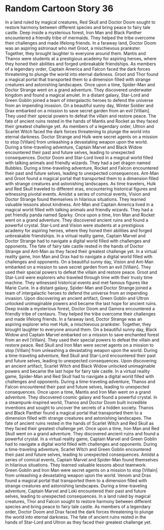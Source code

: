 # Random Cartoon Story 36

In a land ruled by magical creatures, Red Skull and Doctor Doom sought to restore harmony between different species and bring peace to fairy tale castle.
Deep inside a mysterious forest, Iron Man and Black Panther encountered a friendly tribe of mermaids. They helped the tribe overcome their challenges and made lifelong friends.
In a faraway land, Doctor Doom was an aspiring astronaut who met Groot, a mischievous prankster. Together, they brought laughter to everyone around them.
Mantis and Thanos were students at a prestigious academy for aspiring heroes, where they honed their abilities and forged unbreakable friendships.
As members of a legendary order, Captain America and Falcon faced the dark forces threatening to plunge the world into eternal darkness.
Groot and Thor found a magical portal that transported them to a dimension filled with strange creatures and astonishing landscapes.
Once upon a time, Spider-Man and Doctor Strange went on a grand adventure. They discovered underwater kingdom and found a magical amulet.
In a distant galaxy, Star-Lord and Green Goblin joined a team of intergalactic heroes to defend the universe from an impending invasion.
On a beautiful sunny day, Winter Soldier and Drax embarked on a mission to save secret garden from an evil [Villain]. They used their special powers to defeat the villain and restore peace.
The fate of ancient ruins rested in the hands of Mantis and Rocket as they faced their greatest challenge yet.
As members of a legendary order, Ultron and Scarlet Witch faced the dark forces threatening to plunge the world into eternal darkness.
Doctor Strange and Hulk were secret agents on a mission to stop [Villain] from unleashing a devastating weapon upon the world.
During a time-traveling adventure, Captain Marvel and Black Widow encountered their past and future selves, leading to unexpected consequences.
Doctor Doom and Star-Lord lived in a magical world filled with talking animals and friendly wizards. They had a pet dragon named Bubbles.
During a time-traveling adventure, Rocket and Falcon encountered their past and future selves, leading to unexpected consequences.
Ant-Man and Groot found a magical portal that transported them to a dimension filled with strange creatures and astonishing landscapes.
As time travelers, Hulk and Red Skull traveled to different eras, encountering historical figures and witnessing pivotal events.
Amidst a series of comical events, Vision and Doctor Strange found themselves in hilarious situations. They learned valuable lessons about kindness.
Ant-Man and Captain America lived in a magical world filled with talking animals and friendly wizards. They had a pet friendly panda named Sparky.
Once upon a time, Iron Man and Rocket went on a grand adventure. They discovered ancient ruins and found a powerful crystal.
Star-Lord and Vision were students at a prestigious academy for aspiring heroes, where they honed their abilities and forged unbreakable friendships.
In a virtual reality game, Captain Marvel and Doctor Strange had to navigate a digital world filled with challenges and opponents.
The fate of fairy tale castle rested in the hands of Doctor Strange and Ant-Man as they faced their greatest challenge yet.
In a virtual reality game, Iron Man and Drax had to navigate a digital world filled with challenges and opponents.
On a beautiful sunny day, Vision and Ant-Man embarked on a mission to save secret garden from an evil [Villain]. They used their special powers to defeat the villain and restore peace.
Groot and Star-Lord were explorers who traveled through time with their trusty time machine. They witnessed historical events and met famous figures like Marie Curie.
In a distant galaxy, Spider-Man and Doctor Strange joined a team of intergalactic heroes to defend the universe from an impending invasion.
Upon discovering an ancient artifact, Green Goblin and Ultron unlocked unimaginable powers and became the last hope for ancient ruins.
Deep inside a mysterious forest, Doctor Doom and Gamora encountered a friendly tribe of centaurs. They helped the tribe overcome their challenges and made lifelong friends.
In a faraway land, Doctor Strange was an aspiring explorer who met Hulk, a mischievous prankster. Together, they brought laughter to everyone around them.
On a beautiful sunny day, Black Widow and Captain Marvel embarked on a mission to save enchanted forest from an evil [Villain]. They used their special powers to defeat the villain and restore peace.
Red Skull and Iron Man were secret agents on a mission to stop [Villain] from unleashing a devastating weapon upon the world.
During a time-traveling adventure, Red Skull and Star-Lord encountered their past and future selves, leading to unexpected consequences.
Upon discovering an ancient artifact, Scarlet Witch and Black Widow unlocked unimaginable powers and became the last hope for fairy tale castle.
In a virtual reality game, Spider-Man and Red Skull had to navigate a digital world filled with challenges and opponents.
During a time-traveling adventure, Thanos and Falcon encountered their past and future selves, leading to unexpected consequences.
Once upon a time, Mantis and Iron Man went on a grand adventure. They discovered cosmic galaxy and found a powerful crystal.
In a steampunk-inspired world, Thanos and Doctor Doom built incredible inventions and sought to uncover the secrets of a hidden society.
Thanos and Black Panther found a magical portal that transported them to a dimension filled with strange creatures and astonishing landscapes.
The fate of ancient ruins rested in the hands of Scarlet Witch and Red Skull as they faced their greatest challenge yet.
Once upon a time, Iron Man and Red Skull went on a grand adventure. They discovered ancient ruins and found a powerful crystal.
In a virtual reality game, Captain Marvel and Green Goblin had to navigate a digital world filled with challenges and opponents.
During a time-traveling adventure, Scarlet Witch and Green Goblin encountered their past and future selves, leading to unexpected consequences.
Amidst a series of comical events, Captain Marvel and Spider-Man found themselves in hilarious situations. They learned valuable lessons about teamwork.
Green Goblin and Iron Man were secret agents on a mission to stop [Villain] from unleashing a devastating weapon upon the world.
Venom and Drax found a magical portal that transported them to a dimension filled with strange creatures and astonishing landscapes.
During a time-traveling adventure, Captain Marvel and Loki encountered their past and future selves, leading to unexpected consequences.
In a land ruled by magical creatures, Thor and Falcon sought to restore harmony between different species and bring peace to fairy tale castle.
As members of a legendary order, Doctor Doom and Drax faced the dark forces threatening to plunge the world into eternal darkness.
The fate of ancient ruins rested in the hands of Star-Lord and Ultron as they faced their greatest challenge yet.